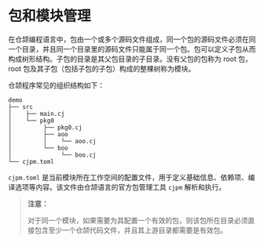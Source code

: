 # 包和模块管理

在仓颉编程语言中，包由一个或多个源码文件组成，同一个包的源码文件必须在同一个目录，并且同一个目录里的源码文件只能属于同一个包。包可以定义子包从而构成树形结构。子包的目录是其父包目录的子目录。没有父包的包称为 root 包，root 包及其子包（包括子包的子包）构成的整棵树称为模块。

仓颉程序常见的组织结构如下：

```text
demo
├── src
│    ├── main.cj
│    └── pkg0
│         ├── pkg0.cj
│         ├── aoo
│         │    └── aoo.cj
│         └── boo
│              └── boo.cj
└── cjpm.toml
```

`cjpm.toml` 是当前模块所在工作空间的配置文件，用于定义基础信息、依赖项、编译选项等内容。该文件由仓颉语言的官方包管理工具 `cjpm` 解析和执行。

> **注意：**
>
> 对于同一个模块，如果需要为其配置一个有效的包，则该包所在目录必须直接包含至少一个仓颉代码文件，并且其上游目录都需要是有效包。
